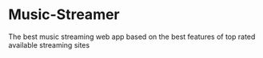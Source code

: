 # Music-Streamer
The best music streaming web app based on the best features of top rated available streaming sites
